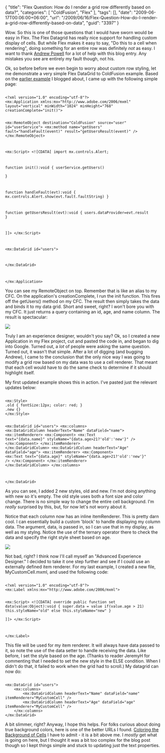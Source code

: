{
	"title": "Flex Question: How do I render a grid row differently based on data?",
	"categories": [
		"ColdFusion",
		"Flex"
	],
	"tags": [],
	"date": "2009-06-17T00:06:00+06:00",
	"url": "/2009/06/16/Flex-Question-How-do-I-render-a-grid-row-differently-based-on-data",
	"guid": "3397"
}

Wow. So this is one of those questions that I would have sworn would be easy in Flex. The Flex Datagrid has really nice support for handling custom display of cells. But while Flex makes it easy to say, "Do this to a cell when rendering", doing something for an entire row was definitely <i>not</i> as easy. I want to thank <a href="http://www.infoaccelerator.net/blog/">Andrew Powell</a> for a lot of help with this blog entry. Any mistakes you see are entirely my fault though, not his.
<!--more-->
Ok, so before before we even begin to worry about custom row styling, let me demonstrate a very simple Flex DataGrid to ColdFusion example. Based on the <a href="http://www.raymondcamden.com/index.cfm/2009/6/3/Simple-example-of-accessing-ColdFusion-data-with-Flex">earlier example</a> I blogged about, I came up with the following simple page:

<code>
&lt;?xml version="1.0" encoding="utf-8"?&gt;
&lt;mx:Application xmlns:mx="http://www.adobe.com/2006/mxml" layout="vertical" minWidth="1024" minHeight="768" creationComplete="init()"&gt;

&lt;mx:RemoteObject destination="ColdFusion" source="user" id="userService"&gt;
	&lt;mx:method name="getUsers" fault="handleFault(event)" result="getUsersResult(event)" /&gt;
&lt;/mx:RemoteObject&gt;
	
&lt;mx:Script&gt;
&lt;![CDATA[
import mx.controls.Alert;

function init():void {
	userService.getUsers()	
}


function handleFault(evt):void {
	mx.controls.Alert.show(evt.fault.faultString)
}         
   
function getUsersResult(evt):void {
	users.dataProvider=evt.result
}      		
		
]]&gt;
&lt;/mx:Script&gt;
	
&lt;mx:DataGrid id="users"&gt;
	
&lt;/mx:DataGrid&gt;

&lt;/mx:Application&gt;
</code>

You can see my RemoteObject on top. Remember that is like an alias to my CFC. On the application's creationComplete, I run the init function. This fires off the getUsers() method on my CFC. The result then simply takes the data and binds it to my data grid. Short and sweet, right? I won't bore you with my CFC. It just returns a query containing an id, age, and name column. The result is spectacular:

<img src="https://static.raymondcamden.com/images/cfjedi//Picture 165.png">

Truly I am an experience designer, wouldn't you say? Ok, so I created a new Application in my Flex project, cut and pasted the code in, and began to dig into Google. Turned out, a <i>lot</i> of people were asking the same question. Turned out, it wasn't that simple. After a lot of digging (and bugging Andrew), I came to the conclusion that the only nice way I was going to modify a grid row based on my data was to use a cell renderer. That meant that each cell would have to do the same check to determine if it should highlight itself.

My first updated example shows this in action. I've pasted just the relevant updates below:

<code>
&lt;mx:Style&gt;
.old { fontSize:12px; color: red; }
.new {}	
&lt;/mx:Style&gt;
	
&lt;mx:DataGrid id="users"&gt;
	&lt;mx:columns&gt;
		&lt;mx:DataGridColumn headerText="Name" dataField="name"&gt;
			&lt;mx:itemRenderer&gt;
				&lt;mx:Component&gt;
				&lt;mx:Text text="{data.name}" styleName="{data.age&gt;21?'old':'new'}" /&gt;
				&lt;/mx:Component&gt;
			&lt;/mx:itemRenderer&gt;
		&lt;/mx:DataGridColumn&gt;
		&lt;mx:DataGridColumn headerText="Age" dataField="age"&gt;
			&lt;mx:itemRenderer&gt;
				&lt;mx:Component&gt;
				&lt;mx:Text text="{data.age}" styleName="{data.age&gt;21?'old':'new'}" /&gt;
				&lt;/mx:Component&gt;
			&lt;/mx:itemRenderer&gt;
		&lt;/mx:DataGridColumn&gt;
	&lt;/mx:columns&gt;

&lt;/mx:DataGrid&gt;
</code>

As you can see, I added 2 new styles, old and new. I'm not doing anything with new so it's empty. The old style uses both a font size and color change. There is no simple way to change the entire cell background. I'm <i>really</i> surprised by this, but, for now let's not worry about it. 

Notice that each column now has an inline itemRenderer. This is pretty darn cool. I can essentially build a custom 'block' to handle displaying my column data. The argument, data, is passed in, so I can use that in my display, as well as my stylng. Notice the use of the ternary operator there to check the data and specify the right style sheet based on age. 

<img src="https://static.raymondcamden.com/images/cfjedi//Picture 241.png">

Not bad, right? I think now I'll call myself an "Advanced Experience Designer." I decided to take it one step further and see if I could use an externally defined item renderer. For my last example, I created a new file, MyCustomCell.mxml, and used the following code:

<code>
&lt;?xml version="1.0" encoding="utf-8"?&gt;
&lt;mx:Label xmlns:mx="http://www.adobe.com/2006/mxml"&gt;

&lt;mx:Script&gt;
&lt;![CDATA[
override public function set data(value:Object):void {
	super.data = value
	if(value.age &gt; 21) this.styleName="old"
	else this.styleName="new"
}		
]]&gt;
&lt;/mx:Script&gt;

&lt;/mx:Label&gt;
</code>

This file will be used for my item renderer. It will always have data passed to it, so note the use of the data setter to handle receiving the data. Like before, I set the style based on the age. (Thanks to reader JeremyH for commenting that I needed to set the new style in the ELSE condition. When I didn't do that, it failed to work when the grid had to scroll.) My datagrid can now do:

<code>
&lt;mx:DataGrid id="users"&gt;
	&lt;mx:columns&gt;
		&lt;mx:DataGridColumn headerText="Name" dataField="name" itemRenderer="MyCustomCell" /&gt;
		&lt;mx:DataGridColumn headerText="Age" dataField="age" itemRenderer="MyCustomCell" /&gt;
	&lt;/mx:columns&gt;
&lt;/mx:DataGrid&gt;
</code>

A bit slimmer, right? Anyway, I hope this helps. For folks curious about doing true background colors, here is one of the better URLs I found. <a href="http://weblogs.macromedia.com/pent/archives/2007/02/coloring_the_ba.html">Coloring the Background of Cells</a> I have to admit - it is a bit above me. I <i>mostly</i> get what is going on here, but I thought it was a bit too complex for the blog post though so I kept things simple and stuck to updating just the text properties.